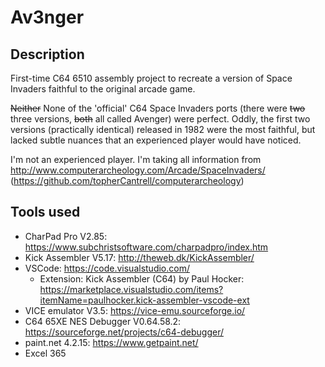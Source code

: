 # Av3nger

## Description

First-time C64 6510 assembly project to recreate a version of Space Invaders faithful to the original arcade game.

~~Neither~~ None of the 'official' C64 Space Invaders ports (there were ~~two~~ three versions, ~~both~~ all called Avenger) were perfect. Oddly, the first two versions (practically identical) released in 1982 were the most faithful, but lacked subtle nuances that an experienced player would have noticed.

I'm not an experienced player. I'm taking all information from http://www.computerarcheology.com/Arcade/SpaceInvaders/ (https://github.com/topherCantrell/computerarcheology)

## Tools used

- CharPad Pro V2.85: https://www.subchristsoftware.com/charpadpro/index.htm
- Kick Assembler V5.17: http://theweb.dk/KickAssembler/
- VSCode: https://code.visualstudio.com/
    - Extension: Kick Assembler (C64) by Paul Hocker: https://marketplace.visualstudio.com/items?itemName=paulhocker.kick-assembler-vscode-ext
- VICE emulator V3.5: https://vice-emu.sourceforge.io/
- C64 65XE NES Debugger V0.64.58.2: https://sourceforge.net/projects/c64-debugger/
- paint.net 4.2.15: https://www.getpaint.net/
- Excel 365